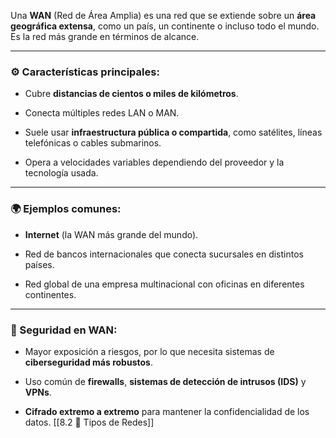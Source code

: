 Una **WAN** (Red de Área Amplia) es una red que se extiende sobre un **área geográfica extensa**, como un país, un continente o incluso todo el mundo. Es la red más grande en términos de alcance.

---

### ⚙️ Características principales:

- Cubre **distancias de cientos o miles de kilómetros**.
    
- Conecta múltiples redes LAN o MAN.
    
- Suele usar **infraestructura pública o compartida**, como satélites, líneas telefónicas o cables submarinos.
    
- Opera a velocidades variables dependiendo del proveedor y la tecnología usada.
    

---

### 🌍 Ejemplos comunes:

- **Internet** (la WAN más grande del mundo).
    
- Red de bancos internacionales que conecta sucursales en distintos países.
    
- Red global de una empresa multinacional con oficinas en diferentes continentes.
    

---

### 🔐 Seguridad en WAN:

- Mayor exposición a riesgos, por lo que necesita sistemas de **ciberseguridad más robustos**.
    
- Uso común de **firewalls**, **sistemas de detección de intrusos (IDS)** y **VPNs**.
    
- **Cifrado extremo a extremo** para mantener la confidencialidad de los datos.
[[8.2 🧩 Tipos de Redes]]
